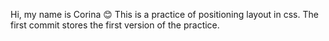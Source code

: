 Hi, my name is Corina 😊
This is a practice of positioning layout in css.
The first commit stores the first version of the practice.
